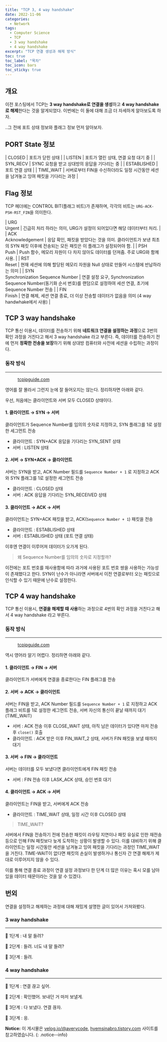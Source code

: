 ```yaml
---
title: "TCP 3, 4 way handshake"
date: 2022-11-06
categories:
  - Network
tags:
  - Computer Science
  - TCP 
  - 3 way handshake
  - 4 way handshake
excerpt: "TCP 연결 생성과 해제 방식"
toc: true
toc_label: "목차"
toc_icon: bars
toc_sticky: true
---
```


## 개요

이전 포스팅에서 TCP는 **3 way handshake로 연결을 생성**하고 **4 way handshake로 해제**한다는 것을 알게되었다. 이번에는 이 둘에 대해 조금 더 자세하게 알아보도록 하자.

..그 전에 포트 상태 정보와 플래그 정보 먼저 알아보자.

## PORT State 정보

| CLOSED      | 포트가 닫힌 상태                                                                      |
| LISTEN      | 포트가 열린 상태, 연결 요청 대기 중                                                   |
| SYN_RECV    | SYNC 요청을 받고 상대방의 응답을 기다리는 중                                          |
| ESTABLISHED | 포트 연결 상태                                                                        |
| TIME_WAIT   | 서버로부터 FIN을 수신하더라도 일정 시간동안 세션을 남겨놓고 잉여 패킷을 기다리는 과정 |

## Flag 정보

TCP 헤더에는 CONTROL BIT(플래그 비트)가 존재하며, 각각의 비트는 `URG-ACK-PSH-RST_FIN`을 의미한다.

| URG<br/>Urgent                          | 긴급히 처리 하라는 의미, URG가 설정이 되어있다면 해당 데이터부터 처리.                                                         |
| ACK<br/>Acknowledgement                 | 응답 확인, 패킷을 받았다는 것을 의미. 클라이언트가 보낸 최초의 SYN 패킷 이후에 전송되는 모든 패킷은 이 플래그가 설정되어야 함. |
| PSH<br/>Push                            | Push 함수, 메모리 자원이 다 차지 않아도 데이터를 던져줌. 주로 URG와 함께 사용.                                                 |
| RST<br/>Reset                           | 현재 세션에 의해 할당된 메모리 자원을 Null 상태로 만들어 시스템에 반납하라는 의미                                              |
| SYN<br/>Synchronization Sequence Number | 연결 설정 요구, Synchronization Sequence Number(동기화 순서 번호)를 랜덤으로 설정하여 세션 연결, 초기에 Sequence Number 전송   |
| FIN<br/>Finish                          | 연결 해제, 세션 연결 종료, 더 이상 전송할 데이터가 없음을 의미 (4 way handwhake에서 사용)                                      |

## TCP 3 way handshake

TCP 통신 이용시, 데이터를 전송하기 위해 **네트워크 연결을 설정하는 과정**으로 3번의 확인 과정을 거친다고 해서 3 way handshake 라고 부른다. 즉, 데이터를 전송하기 전에 먼저 **정확한 전송을 보장**하기 위해 상대방 컴퓨터와 사전에 세션을 수립하는 과정이다.

### 동작 방식

---

<figure class="align-center">
  <img src="{{ site.url }}{{ site.baseurl }}/assets/images/cs/network/handshake-01.png" alt="">
  <figcaption><a href="http://www.tcpipguide.com/free/t_TCPConnectionEstablishmentProcessTheThreeWayHandsh-3.htm">tcpipguide.com</a></figcaption>
</figure>

영어를 잘 몰라서 그런지 눈에 잘 들어오지는 않는다. 정리하자면 아래와 같다.

우선, 처음에는 클라이언트와 서버 모두 CLOSED 상태이다.

#### 1. 클라이언트 → SYN → 서버

클라이언트가 Sequence Number를 임의의 숫자로 지정하고, SYN 플래그를 1로 설정한 세그먼트 전송

- 클라이언트 : SYN+ACK 응답을 기다리는 SYN_SENT 상태
- 서버 : LISTEN 상태

#### 2. 서버 → SYN+ACK → 클라이언트

서버는 SYN을 받고, ACK Number 필드를 `Sequence Number + 1` 로 지정하고 ACK와 SYN 플래그를 1로 설정한 세그먼트 전송

- 클라이언트 : CLOSED 상태
- 서버 : ACK 응답을 기다리는 SYN_RECEIVED 상태

#### 3. 클라이언트 → ACK → 서버

클라이언트는 SYN+ACK 패킷을 받고, ACK(`Sequence Number + 1`) 패킷을 전송

- 클라이언트 : ESTABLISHED 상태
- 서버 : ESTABLISHED 상태 (포트 연결 상태)

이후엔 연결이 이루어져 데이터가 오가게 된다.

> 왜 Sequence Number를 임의의 숫자로 지정할까?

이전에는 포트 번호를 재사용함에 따라 과거에 사용된 포트 번호 쌍을 사용하는 가능성이 존재했다고 한다. SYN이 난수가 아니라면 서버에서 이전 연결로부터 오는 패킷으로 인식할 수 있기 때문에 난수로 설정한다.

## TCP 4 way handshake

TCP 통신 이용시, **연결을 해제할 때 사용**하는 과정으로 4번의 확인 과정을 거친다고 해서 4 way handshake 라고 부른다.

### 동작 방식

---

<figure class="align-center">
  <img src="{{ site.url }}{{ site.baseurl }}/assets/images/cs/network/handshake-02.png" alt="">
  <figcaption><a href="http://www.tcpipguide.com/free/t_TCPConnectionTermination-2.htm">tcpipguide.com</a></figcaption>
</figure>

역시 영어라 알기 어렵다. 정리하면 아래와 같다.

#### 1. 클라이언트 → FIN → 서버

클라이언트가 서버에게 연결을 종료한다는 FIN 플래그를 전송

#### 2. 서버 → ACK → 클라이언트

서버는 FIN을 받고, ACK Number 필드를 `Sequence Number + 1` 로 지정하고 ACK 플래그 비트를 1로 설정한 세그먼트 전송, 서버 자신의 통신이 끝날 때까지 대기 (TIME_WAIT)

- 서버 : ACK 전송 이후 CLOSE_WAIT 상태, 아직 남은 데이터가 있다면 마저 전송 후 `close()` 호출
- 클라이언트 : ACK 받은 이후 FIN_WAIT_2 상태, 서버가 FIN 패킷을 보낼 때까지 대기

#### 3. 서버 → FIN → 클라이언트

서버는 데이터를 모두 보냈다면 클라이언트에게 FIN 패킷 전송

- 서버 : FIN 전송 이후 LASK_ACK 상태, 승인 번호 대기

#### 4. 클라이언트 → ACK → 서버

클라이언트는 FIN을 받고, 서버에게 ACK 전송

- 클라이언트 : TIME_WAIT 상태, 일정 시간 이후 CLOSED 상태

> TIME_WAIT?

서버에서 FIN을 전송하기 전에 전송한 패킷이 라우팅 지연이나 패킷 유실로 인한 재전송 등으로 인해 FIN 패킷보다 늦게 도착하는 상황이 발생할 수 있다. 이를 대비하기 위해 클라이언트는 일정 시간동안 세션을 남겨놓고 잉여 패킷을 기다리는 과정인 TIME_WAIT을 거친다. TIME-WAIT이 없다면 패킷의 손실이 발생하거나 통신자 간 연결 해제가 제대로 이루어지지 않을 수 있다.

이를 통해 연결 종료 과정이 연결 설정 과정보다 한 단계 더 많은 이유는 혹시 모를 남아있을 데이터 때문이라는 것을 알 수 있겠다.

## 번외

연결을 설정하고 해제하는 과정에 대해 재밌게 설명한 글이 있어서 가져와봤다.

### 3 way handshake

---

👩 1단계 : 내 말 들려?

🧑 2단계 : 들려. 너도 내 말 들려?

👩 3단계 : 들려.

### 4 way handshake

---

👩 1단계 : 연결 끊고 싶어.

🧑 2단계 : 확인했어. 보내던 거 마저 보낼게.

🧑 3단계 : 다 보냈다. 연결 끊자.

👩 3단계 : 응.


**Notice:** 이 게시물은 [velog.io/@averycode](https://velog.io/@averycode/%EB%84%A4%ED%8A%B8%EC%9B%8C%ED%81%AC-TCPUDP%EC%99%80-3-Way-Handshake4-Way-Handshake), [hyemsinabro.tistory.com](https://hyemsinabro.tistory.com/m/157) 사이트를 참고하였습니다.
{: .notice--info}
